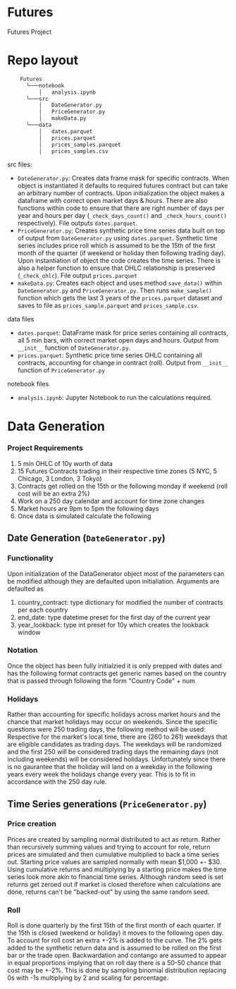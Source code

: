 # Futures
Futures Project

# Repo layout
```bash
    Futures
      └───notebook
          │   analysis.ipynb
      └───src
          │   DateGenerator.py
          │   PriceGenerator.py
          │   makeData.py
      └───data
          │   dates.parquet
          │   prices.parquet
          │   prices_samples.parquet
          │   prices_samples.csv
```

src files:
* ```DateGenerator.py```: Creates data frame mask for specific contracts. When object is instantiated it defaults to required futures contract but can take an arbitrary number of contracts. Upon initialization the object makes a dataframe with correct open market days & hours. There are also functions within code to ensure that there are right number of days per year and hours per day (```_check_days_count()``` and ```_check_hours_count()``` respectively). File outputs ```dates.parquet```.
* ```PriceGenerator.py```: Creates synthetic price time series data built on top of output from ```DateGenerator.py``` using ```dates.parquet```. Synthetic time series includes price roll which is assumed to be the 15th of the first month of the quarter (if weekend or holiday then following trading day). Upon instantiation of object the code creates the time series. There is also a helper function to ensure that OHLC relationship is preserved (```_check_ohlc```). File output ```prices.parquet```
* ```makeData.py```: Creates each object and uses method ```save_data()``` within ```DateGenerator.py``` and ```PriceGenerator.py```. Then runs ```make_sample()``` function which gets the last 3 years of the ```prices.parquet``` dataset and saves to file as ```prices_sample.parquet``` and ```prices_sample.csv```. 

data files
* ```dates.parquet```: DataFrame mask for price series containing all contracts, all 5 min bars, with correct market open days and hours. Output from ```__init__``` function of ```DateGenerator.py```.
* ```prices.parquet```: Synthetic price time series OHLC containing all contracts, accounting for change in contract (roll). Output from ```__init__``` function of ```PriceGenerator.py```

notebook files
* ```analysis.ipynb```: Jupyter Notebook to run the calculations required. 

# Data Generation 

### Project Requirements
1. 5 min OHLC of 10y worth of data
2. 15 Futures Contracts trading in their respective time zones (5 NYC, 5 Chicago, 3 London, 3 Tokyo)
3. Contracts get rolled on the 15th or the following monday if weekend (roll cost will be an extra 2%)
4. Work on a 250 day calendar and account for time zone changes
5. Market hours are 9pm to 5pm the following days
6. Once data is simulated calculate the following

## Date Generation (```DateGenerator.py```)
### Functionality
Upon initialization of the DataGenerator object most of the parameters can be modified although they are defaulted upon initialiation. Arguments are defaulted as 
1. country_contract: type dictionary for modified the number of contracts per each country
2. end_date: type datetime preset for the first day of the current year
3. year_lookback: type int preset for 10y which creates the lookback window

### Notation
Once the object has been fully initialzied it is only prepped with dates and has the following format
contracts get generic names based on the country that is passed through following the form "Country Code" + num

### Holidays
Rather than accounting for specific holidays across market hours and the chance that market holidays may occur on weekends. Since the specific questions were 250 trading days, the following method will be used: Respective for the market's local time, there are (260 to 261) weekdays that are eligible candidates as trading days. The weekdays will be randomized and the first 250 will be considered trading days the remaining days (not including weekends) will be considered holidays. Unfortunately since there is no gaurantee that the holiday will land on a weekday in the following years every week the holidays change every year. This is to fit in accordance with the 250 day rule.

## Time Series generations (```PriceGenerator.py```)
### Price creation
Prices are created by sampling normal distributed to act as return. Rather than recursively summing values and trying to account for role, return prices are simulated and then cumulative multiplied to back a time series out. Starting price values are sampled normally with mean $1,000 +- $30. Using cumulative returns and multiplying by a starting price makes the time series look more akin to financial time series. Although random seed is set returns get zeroed out if market is closed therefore when calculations are done, returns can't be "backed-out" by using the same random seed. 

### Roll
Roll is done quarterly by the first 15th of the first month of each quarter. If the 15th is closed (weekend or holiday) it moves to the following open day. To account for roll cost an extra +-2% is added to the curve. The 2% gets added to the synthetic return data and is assumed to be rolled on the first bar or the trade open. Backwardation and contango are assumed to appear in equal proportions implying that on roll day there is a 50-50 chance that cost may be +-2%. This is done by sampling binomial distribution replacing 0s with -1s multiplying by 2 and scaling for percentage. 
